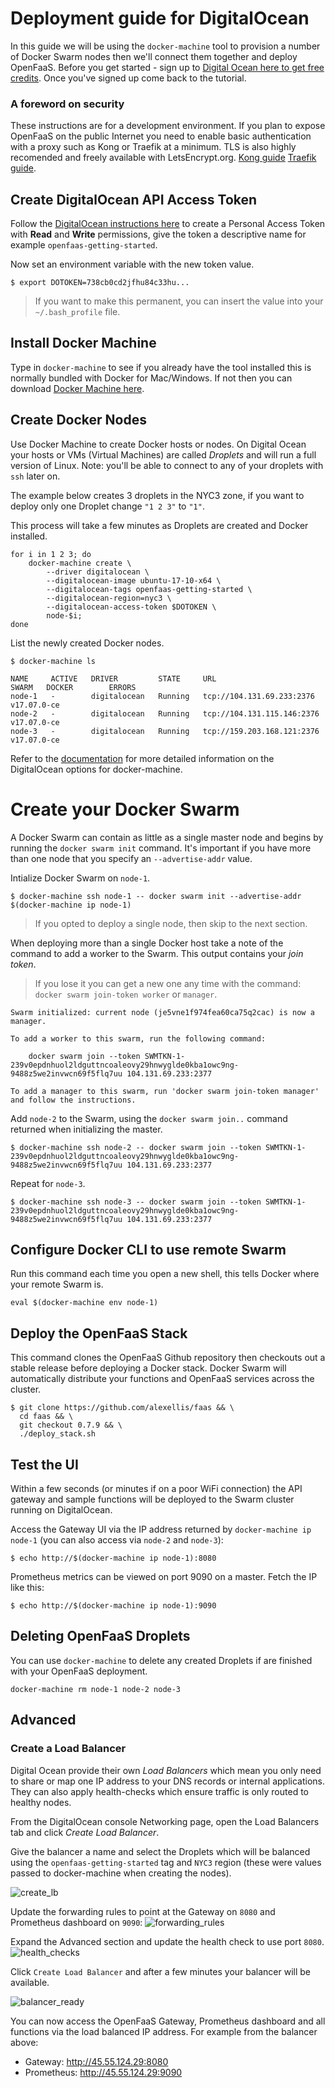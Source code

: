 # Deployment guide for DigitalOcean

In this guide we will be using the `docker-machine` tool to provision a number of Docker Swarm nodes then we'll connect them together and deploy OpenFaaS. Before you get started - sign up to [Digital Ocean here to get free credits](https://m.do.co/c/8d4e75e9886f). Once you've signed up come back to the tutorial. 

### A foreword on security

These instructions are for a development environment. If you plan to expose OpenFaaS on the public Internet you need to enable basic authentication with a proxy such as Kong or Traefik at a minimum. TLS is also highly recomended and freely available with LetsEncrypt.org. [Kong guide](https://github.com/openfaas/faas/blob/master/guide/kong_integration.md) [Traefik guide](https://github.com/openfaas/faas/blob/master/guide/traefik_integration.md).

## Create DigitalOcean API Access Token

Follow the [DigitalOcean instructions here](https://www.digitalocean.com/community/tutorials/how-to-use-the-digitalocean-api-v2#how-to-generate-a-personal-access-token) to create a Personal Access Token with **Read** and **Write** permissions, give the token a descriptive name for example `openfaas-getting-started`.

Now set an environment variable with the new token value.

```
$ export DOTOKEN=738cb0cd2jfhu84c33hu...
```

> If you want to make this permanent, you can insert the value into your `~/.bash_profile` file.

## Install Docker Machine

Type in `docker-machine` to see if you already have the tool installed this is normally bundled with Docker for Mac/Windows. If not then you can download [Docker Machine here](https://docs.docker.com/machine/install-machine/). 

## Create Docker Nodes

Use Docker Machine to create Docker hosts or nodes. On Digital Ocean your hosts or VMs (Virtual Machines) are called *Droplets* and will run a full version of Linux. Note: you'll be able to connect to any of your droplets with `ssh` later on.

The example below creates 3 droplets in the NYC3 zone, if you want to deploy only one Droplet change `"1 2 3"` to `"1"`.

This process will take a few minutes as Droplets are created and Docker installed.
```
for i in 1 2 3; do
    docker-machine create \
        --driver digitalocean \
        --digitalocean-image ubuntu-17-10-x64 \
        --digitalocean-tags openfaas-getting-started \
        --digitalocean-region=nyc3 \
        --digitalocean-access-token $DOTOKEN \
        node-$i;
done
```

List the newly created Docker nodes.

```
$ docker-machine ls

NAME     ACTIVE   DRIVER         STATE     URL                          SWARM   DOCKER        ERRORS
node-1   -        digitalocean   Running   tcp://104.131.69.233:2376            v17.07.0-ce
node-2   -        digitalocean   Running   tcp://104.131.115.146:2376           v17.07.0-ce
node-3   -        digitalocean   Running   tcp://159.203.168.121:2376           v17.07.0-ce
```

Refer to the [documentation](https://docs.docker.com/machine/drivers/digital-ocean/) for more detailed information on the DigitalOcean options for docker-machine.

# Create your Docker Swarm

A Docker Swarm can contain as little as a single master node and begins by running the `docker swarm init` command. It's important if you have more than one node that you specify an `--advertise-addr` value.

Intialize Docker Swarm on `node-1`.

```
$ docker-machine ssh node-1 -- docker swarm init --advertise-addr $(docker-machine ip node-1)
```

> If you opted to deploy a single node, then skip to the next section.

When deploying more than a single Docker host take a note of the command to add a worker to the Swarm. This output contains your *join token*. 

> If you lose it you can get a new one any time with the command: `docker swarm join-token worker` or `manager`.

```
Swarm initialized: current node (je5vne1f974fea60ca75q2cac) is now a manager.

To add a worker to this swarm, run the following command:

    docker swarm join --token SWMTKN-1-239v0epdnhuol2ldguttncoaleovy29hnwyglde0kba1owc9ng-9488z5we2invwcn69f5flq7uu 104.131.69.233:2377

To add a manager to this swarm, run 'docker swarm join-token manager' and follow the instructions.
```

Add `node-2` to the Swarm, using the `docker swarm join..` command returned when initializing the master.
```
$ docker-machine ssh node-2 -- docker swarm join --token SWMTKN-1-239v0epdnhuol2ldguttncoaleovy29hnwyglde0kba1owc9ng-9488z5we2invwcn69f5flq7uu 104.131.69.233:2377
```

Repeat for `node-3`.

```
$ docker-machine ssh node-3 -- docker swarm join --token SWMTKN-1-239v0epdnhuol2ldguttncoaleovy29hnwyglde0kba1owc9ng-9488z5we2invwcn69f5flq7uu 104.131.69.233:2377
```

## Configure Docker CLI to use remote Swarm

Run this command each time you open a new shell, this tells Docker where your remote Swarm is.

```
eval $(docker-machine env node-1)
```

## Deploy the OpenFaaS Stack

This command clones the OpenFaaS Github repository then checkouts out a stable release before deploying a Docker stack. Docker Swarm will automatically distribute your functions and OpenFaaS services across the cluster.

```
$ git clone https://github.com/alexellis/faas && \
  cd faas && \
  git checkout 0.7.9 && \
  ./deploy_stack.sh
```

## Test the UI

Within a few seconds (or minutes if on a poor WiFi connection) the API gateway and sample functions will be deployed to the Swarm cluster running on DigitalOcean.

Access the Gateway UI via the IP address returned by `docker-machine ip node-1` (you can also access via `node-2` and `node-3`):

```
$ echo http://$(docker-machine ip node-1):8080
```

Prometheus metrics can be viewed on port 9090 on a master. Fetch the IP like this:

```
$ echo http://$(docker-machine ip node-1):9090
```

## Deleting OpenFaaS Droplets

You can use `docker-machine` to delete any created Droplets if are finished with your OpenFaaS deployment.

```
docker-machine rm node-1 node-2 node-3
```

## Advanced

### Create a Load Balancer

Digital Ocean provide their own *Load Balancers* which mean you only need to share or map one IP address to your DNS records or internal applications. They can also apply health-checks which ensure traffic is only routed to healthy nodes.

From the DigitalOcean console Networking page, open the Load Balancers tab and click *Create Load Balancer*.

Give the balancer a name and select the Droplets which will be balanced using the `openfaas-getting-started` tag and `NYC3` region (these were values passed to docker-machine when creating the nodes).

![create_lb](https://user-images.githubusercontent.com/83862/30240233-274c4dc0-9564-11e7-8881-54bce652392f.jpg)

Update the forwarding rules to point at the Gateway on `8080` and Prometheus dashboard on `9090`:
![forwarding_rules](https://user-images.githubusercontent.com/83862/30240106-0eb71242-9562-11e7-846e-093627026a7c.jpg)

Expand the Advanced section and update the health check to use port `8080`.
![health_checks](https://user-images.githubusercontent.com/83862/30240104-0e98e3d0-9562-11e7-89b6-c266384e35d8.jpg)

Click `Create Load Balancer` and after a few minutes your balancer will be available.

![balancer_ready](https://user-images.githubusercontent.com/83862/30240232-2747becc-9564-11e7-867a-c3ac220f2ae3.png)

You can now access the OpenFaaS Gateway, Prometheus dashboard and all functions via the load balanced IP address. For example from the balancer above:
- Gateway: http://45.55.124.29:8080
- Prometheus: http://45.55.124.29:9090
